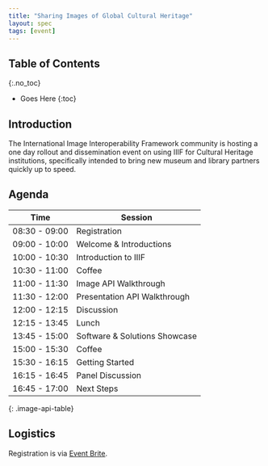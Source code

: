 ```yaml
---
title: "Sharing Images of Global Cultural Heritage"
layout: spec
tags: [event]
---
```


## Table of Contents
{:.no_toc}

* Goes Here
{:toc}

## Introduction

The International Image Interoperability Framework community is hosting a one day rollout and dissemination event on using IIIF for Cultural Heritage institutions, specifically intended to bring new museum and library partners quickly up to speed.

## Agenda

| Time | Session |
| ---- | ------- |
| 08:30 - 09:00  | Registration |
| 09:00 - 10:00 | Welcome & Introductions |
| 10:00 - 10:30 | Introduction to IIIF |
| 10:30 - 11:00 | Coffee |
| 11:00 - 11:30 | Image API Walkthrough |
| 11:30 - 12:00 | Presentation API Walkthrough |
| 12:00 - 12:15 | Discussion |
| 12:15 - 13:45  | Lunch |
| 13:45 - 15:00   | Software & Solutions Showcase |
| 15:00 - 15:30   | Coffee |
| 15:30 - 16:15   | Getting Started |
| 16:15 - 16:45   | Panel Discussion |
| 16:45 - 17:00   | Next Steps |
{: .image-api-table}

## Logistics

Registration is via [Event Brite][event-brite].



[event-brite]: https://www.eventbrite.com/e/shared-images-of-global-cultural-heritage-tickets-12961304611


